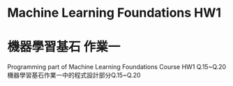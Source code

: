 # Machine Learning Foundations HW1
# 機器學習基石 作業一
Programming part of Machine Learning Foundations Course HW1 Q.15~Q.20
機器學習基石作業一中的程式設計部分Q.15~Q.20
